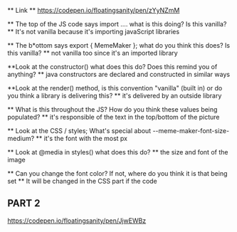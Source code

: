 ** Link **
https://codepen.io/floatingsanity/pen/zYyNZmM

** The top of the JS code says import .... what is this doing? Is this vanilla? **
It's not vanilla because it's importing javaScript libraries 

** The b*ottom says export { MemeMaker }; what do you think this does? Is this vanilla? **
not vanilla too since it's an imported library 

**Look at the constructor() what does this do? Does this remind you of anything? **
java constructors are declared and constructed in similar ways 

**Look at the render() method, is this convention "vanilla" (built in) or do you think a library is delivering this? **
it's delivered by an outside library 

** What is this throughout the JS? How do you think these values being populated? **
it's responsible of the text in the top/bottom of the picture 

** Look at the CSS / styles; What's special about --meme-maker-font-size-medium? **
it's the font with the most px

** Look at @media in styles() what does this do? **
the size and font of the image 

** Can you change the font color? If not, where do you think it is that being set **
It will be changed in the CSS part if the code

##  PART 2 

https://codepen.io/floatingsanity/pen/JjwEWBz


